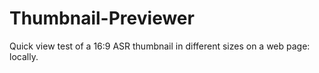 # Thumbnail-Previewer
Quick view test of a 16:9 ASR thumbnail in different sizes on a web page: locally. 
